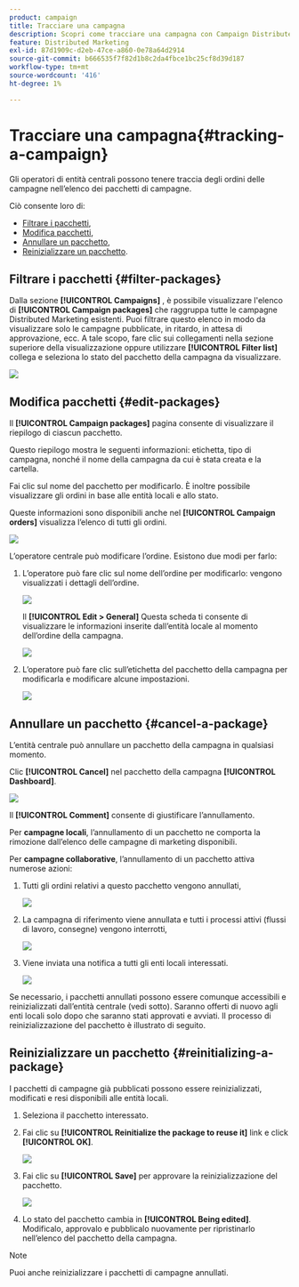 ```yaml
---
product: campaign
title: Tracciare una campagna
description: Scopri come tracciare una campagna con Campaign Distributed Marketing
feature: Distributed Marketing
exl-id: 87d1909c-d2eb-47ce-a860-0e78a64d2914
source-git-commit: b666535f7f82d1b8c2da4fbce1bc25cf8d39d187
workflow-type: tm+mt
source-wordcount: '416'
ht-degree: 1%

---
```


# Tracciare una campagna{#tracking-a-campaign}



Gli operatori di entità centrali possono tenere traccia degli ordini delle campagne nell’elenco dei pacchetti di campagne.

Ciò consente loro di:

* [Filtrare i pacchetti](#filter-packages),
* [Modifica pacchetti](#edit-packages),
* [Annullare un pacchetto](#cancel-a-package),
* [Reinizializzare un pacchetto](#reinitializing-a-package).

## Filtrare i pacchetti {#filter-packages}

Dalla sezione **[!UICONTROL Campaigns]** , è possibile visualizzare l&#39;elenco di **[!UICONTROL Campaign packages]** che raggruppa tutte le campagne Distributed Marketing esistenti. Puoi filtrare questo elenco in modo da visualizzare solo le campagne pubblicate, in ritardo, in attesa di approvazione, ecc. A tale scopo, fare clic sui collegamenti nella sezione superiore della visualizzazione oppure utilizzare **[!UICONTROL Filter list]** collega e seleziona lo stato del pacchetto della campagna da visualizzare.

![](assets/mkg_dist_catalog_filter.png)

## Modifica pacchetti {#edit-packages}

Il **[!UICONTROL Campaign packages]** pagina consente di visualizzare il riepilogo di ciascun pacchetto.

Questo riepilogo mostra le seguenti informazioni: etichetta, tipo di campagna, nonché il nome della campagna da cui è stata creata e la cartella.

Fai clic sul nome del pacchetto per modificarlo. È inoltre possibile visualizzare gli ordini in base alle entità locali e allo stato.

Queste informazioni sono disponibili anche nel **[!UICONTROL Campaign orders]** visualizza l’elenco di tutti gli ordini.

![](assets/mkg_dist_catalog_op_command_details.png)

L’operatore centrale può modificare l’ordine. Esistono due modi per farlo:

1. L’operatore può fare clic sul nome dell’ordine per modificarlo: vengono visualizzati i dettagli dell’ordine.

   ![](assets/mkg_dist_catalog_op_command_edit1.png)

   Il **[!UICONTROL Edit > General]** Questa scheda ti consente di visualizzare le informazioni inserite dall’entità locale al momento dell’ordine della campagna.

   ![](assets/mkg_dist_catalog_op_command_edit1a.png)

1. L’operatore può fare clic sull’etichetta del pacchetto della campagna per modificarla e modificare alcune impostazioni.

   ![](assets/mkg_dist_catalog_op_command_edit2.png)

## Annullare un pacchetto {#cancel-a-package}

L’entità centrale può annullare un pacchetto della campagna in qualsiasi momento.

Clic **[!UICONTROL Cancel]** nel pacchetto della campagna **[!UICONTROL Dashboard]**.

![](assets/mkg_dist_cancel_op_from_dashboard.png)

Il **[!UICONTROL Comment]** consente di giustificare l’annullamento.

Per **campagne locali**, l’annullamento di un pacchetto ne comporta la rimozione dall’elenco delle campagne di marketing disponibili.

Per **campagne collaborative**, l’annullamento di un pacchetto attiva numerose azioni:

1. Tutti gli ordini relativi a questo pacchetto vengono annullati,

   ![](assets/mkg_dist_mutual_op_cancelled.png)

1. La campagna di riferimento viene annullata e tutti i processi attivi (flussi di lavoro, consegne) vengono interrotti,

   ![](assets/mkg_dist_mutual_op_cancelled1.png)

1. Viene inviata una notifica a tutti gli enti locali interessati.

   ![](assets/mkg_dist_mutual_op_cancelled2.png)

Se necessario, i pacchetti annullati possono essere comunque accessibili e reinizializzati dall’entità centrale (vedi sotto). Saranno offerti di nuovo agli enti locali solo dopo che saranno stati approvati e avviati. Il processo di reinizializzazione del pacchetto è illustrato di seguito.

## Reinizializzare un pacchetto {#reinitializing-a-package}

I pacchetti di campagne già pubblicati possono essere reinizializzati, modificati e resi disponibili alle entità locali.

1. Seleziona il pacchetto interessato.
1. Fai clic su **[!UICONTROL Reinitialize the package to reuse it]** link e click **[!UICONTROL OK]**.

   ![](assets/mkg_dist_mutual_op_reinit.png)

1. Fai clic su **[!UICONTROL Save]** per approvare la reinizializzazione del pacchetto.

   ![](assets/mkg_dist_mutual_op_reinit2.png)

1. Lo stato del pacchetto cambia in **[!UICONTROL Being edited]**. Modificalo, approvalo e pubblicalo nuovamente per ripristinarlo nell’elenco del pacchetto della campagna.

>[!NOTE]
>
>Puoi anche reinizializzare i pacchetti di campagne annullati.
